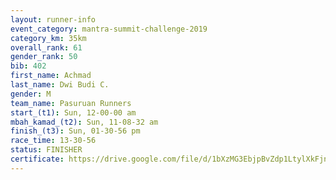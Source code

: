 ```yaml
---
layout: runner-info 
event_category: mantra-summit-challenge-2019 
category_km: 35km 
overall_rank: 61
gender_rank: 50
bib: 402
first_name: Achmad
last_name: Dwi Budi C.
gender: M
team_name: Pasuruan Runners
start_(t1): Sun, 12-00-00 am
mbah_kamad_(t2): Sun, 11-08-32 am
finish_(t3): Sun, 01-30-56 pm
race_time: 13-30-56
status: FINISHER
certificate: https://drive.google.com/file/d/1bXzMG3EbjpBvZdp1LtylXkFjnaPvJFb_/view?usp=sharing
---
```

